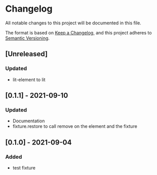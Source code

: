 
# Changelog
All notable changes to this project will be documented in this file.

The format is based on [Keep a Changelog](https://keepachangelog.com/en/1.0.0/),
and this project adheres to [Semantic Versioning](https://semver.org/spec/v2.0.0.html).

## [Unreleased]
### Updated
- lit-element to lit


## [0.1.1] - 2021-09-10
### Updated
- Documentation
- fixture.restore to call remove on the element and the fixture

## [0.1.0] - 2021-09-04
### Added
- test fixture
